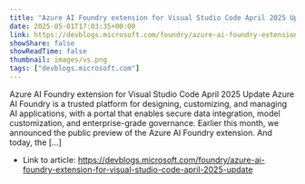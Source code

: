```yaml
---
title: "Azure AI Foundry extension for Visual Studio Code April 2025 Update"
date: 2025-05-01T17:03:35+00:00
link: https://devblogs.microsoft.com/foundry/azure-ai-foundry-extension-for-visual-studio-code-april-2025-update
showShare: false
showReadTime: false
thumbnail: images/vs.png
tags: ["devblogs.microsoft.com"]
---
```

Azure AI Foundry extension for Visual Studio Code April 2025 Update Azure AI Foundry is a trusted platform for designing, customizing, and managing AI applications, with a portal that enables secure data integration, model customization, and enterprise-grade governance. Earlier this month, we announced the public preview of the Azure AI Foundry extension. And today, the […]

- Link to article: https://devblogs.microsoft.com/foundry/azure-ai-foundry-extension-for-visual-studio-code-april-2025-update
